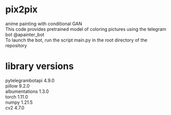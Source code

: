 # pix2pix
anime painting with conditional GAN\
This code provides pretrained model of coloring pictures using the telegram bot @apainter_bot\
To launch the bot, run the script main.py in the root directory of the repository
# library versions
pytelegrambotapi 4.9.0\
pillow 9.2.0\
albumentations 1.3.0\
torch 1.11.0\
numpy 1.21.5\
cv2 4.7.0

